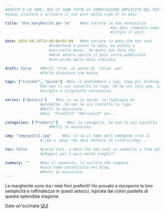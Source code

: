 ```yaml
---
#QUESTO È LO YAML, QUI CI SONO TUTTE LE IMPOSTAZIONI IMPLICITE DEL POST
#(puoi iniziare a scrivere il tuo post dalla riga 37 in poi)

title: "Una margherita per te"    #Non toccare se non necessario
                                                #Se devi cambiare nome è meglio
                                                #rifare il post.

date: 2019-08-19T14:08:06+02:00   #Non toccare (a meno che non vuoi
                    #rimettere a posto la data, ma occhio a
                    #scriverla bene). Se metti una data che
                    #deve ancora venire il post verrà pubblicato
                    #non prima della data indicata.

draft: false    #Metti 'true' al posto di 'false' per
                #farlo diventare una bozza.

tags: ["crochet", "purse"]  #Qui ci andrebbero i tag, tipo gli hashtag.
                #Se non li usi cancella la riga. Se ne usi solo uno, cancella
                #virgola e virgolette successive.

series: ["Astucci"]    #Qui ci va la serie, la tipologia di
                #prodotto. Se non le usi cancella la riga.
                #Metti le maiuscole.
                #Usa: "ProdottI" "MercatinI" etc...

categories: ["Prodotti"]    #Qui la categoria. Se non la usi cancella la riga.
                    #Metti le maiuscole.

img: "img/post11.jpg"     #Qui ci va il nome dell'immagine (con il 
                #.jpg o .png) che devi mettere in /static/img/...

toc: false      #Lacia così, a meno che non vuoi un sommario a fine post
                #(Magari per i post molto lunghi?)

summary: ""     #Qui il sommario, la scritta che compare 
                #solo come sottotitolo nel blog.
                #Metti le maiuscole.
---
```

Le margherite sono tra i miei fiori preferiti! Ho provato a riproporre la loro semplicità e raffinatezza in questi astucci, ispirata dai colori pastello di questa splendida stagione.

Date un'occhiata <a href="https://www.etsy.com/it/listing/716184440/crochet-purse?ref=shop_home_active_1">QUI</a>
